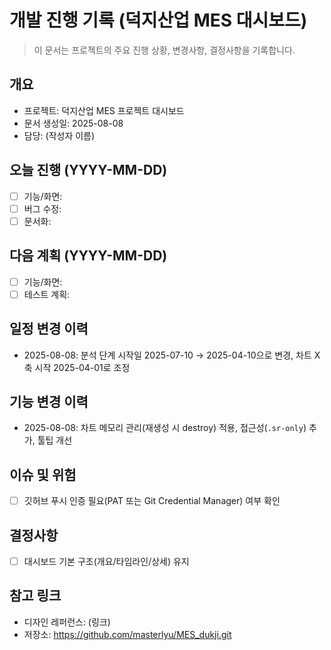 # 개발 진행 기록 (덕지산업 MES 대시보드)

> 이 문서는 프로젝트의 주요 진행 상황, 변경사항, 결정사항을 기록합니다.

## 개요

- 프로젝트: 덕지산업 MES 프로젝트 대시보드
- 문서 생성일: 2025-08-08
- 담당: (작성자 이름)

## 오늘 진행 (YYYY-MM-DD)

- [ ] 기능/화면:
- [ ] 버그 수정:
- [ ] 문서화:

## 다음 계획 (YYYY-MM-DD)

- [ ] 기능/화면:
- [ ] 테스트 계획:

## 일정 변경 이력

- 2025-08-08: 분석 단계 시작일 2025-07-10 → 2025-04-10으로 변경, 차트 X축 시작 2025-04-01로 조정

## 기능 변경 이력

- 2025-08-08: 차트 메모리 관리(재생성 시 destroy) 적용, 접근성(`.sr-only`) 추가, 툴팁 개선

## 이슈 및 위험

- [ ] 깃허브 푸시 인증 필요(PAT 또는 Git Credential Manager) 여부 확인

## 결정사항

- [ ] 대시보드 기본 구조(개요/타임라인/상세) 유지

## 참고 링크

- 디자인 레퍼런스: (링크)
- 저장소: https://github.com/masterlyu/MES_dukji.git
